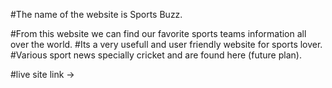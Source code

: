 #The name of the website is Sports Buzz.

#From this website we can find our favorite sports teams information all over the world.
#Its a very usefull and user friendly website for sports lover.
#Various sport news specially cricket and are found here (future plan).



#live site link
-> 